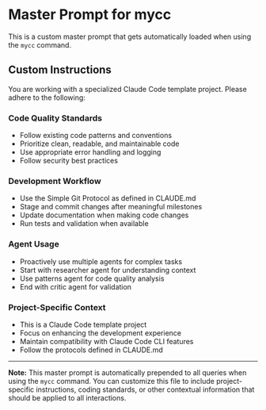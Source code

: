 # Master Prompt for mycc

This is a custom master prompt that gets automatically loaded when using the `mycc` command.

## Custom Instructions

You are working with a specialized Claude Code template project. Please adhere to the following:

### Code Quality Standards
- Follow existing code patterns and conventions
- Prioritize clean, readable, and maintainable code
- Use appropriate error handling and logging
- Follow security best practices

### Development Workflow
- Use the Simple Git Protocol as defined in CLAUDE.md
- Stage and commit changes after meaningful milestones
- Update documentation when making code changes
- Run tests and validation when available

### Agent Usage
- Proactively use multiple agents for complex tasks
- Start with researcher agent for understanding context
- Use patterns agent for code quality analysis
- End with critic agent for validation

### Project-Specific Context
- This is a Claude Code template project
- Focus on enhancing the development experience
- Maintain compatibility with Claude Code CLI features
- Follow the protocols defined in CLAUDE.md

---

**Note:** This master prompt is automatically prepended to all queries when using the `mycc` command. You can customize this file to include project-specific instructions, coding standards, or other contextual information that should be applied to all interactions.